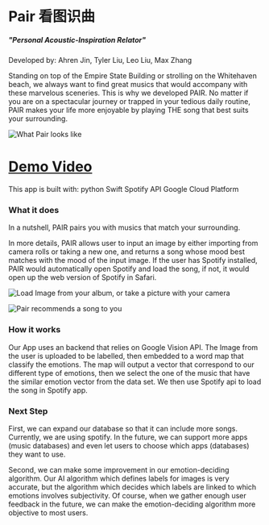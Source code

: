 # Pair 看图识曲
##### "Personal Acoustic-Inspiration Relator" 
Developed by:
Ahren Jin, Tyler Liu, Leo Liu, Max Zhang

Standing on top of the Empire State Building or strolling on the Whitehaven beach, we always want to find great musics that would accompany with these marvelous sceneries. This is why we developed PAIR. No matter if you are on a spectacular journey or trapped in your tedious daily routine, PAIR makes your life more enjoyable by playing THE song that best suits your surrounding.

![What Pair looks like](https://github.com/Ahren09/Pair/raw/master/Interface.png)
# [Demo Video](https://youtu.be/yv15PhdNgGI)

This app is built with:
python
Swift
Spotify API
Google Cloud Platform


### What it does
In a nutshell, PAIR pairs you with musics that match your surrounding.

In more details, PAIR allows user to input an image by either importing from camera rolls or taking a new one, and returns a song whose mood best matches with the mood of the input image. If the user has Spotify installed, PAIR would automatically open Spotify and load the song, if not, it would open up the web version of Spotify in Safari.

![Load Image from your album, or take a picture with your camera](https://github.com/Ahren09/Pair/raw/master/ImageLoaded.png)

![Pair recommends a song to you](https://github.com/Ahren09/Pair/raw/master/Recommended.png)

### How it works
Our App uses an backend that relies on Google Vision API. The Image from the user is uploaded to be labelled, then embedded to a word map that classify the emotions. The map will output a vector that correspond to our different type of emotions, then we select the one of the music that have the similar emotion vector from the data set. We then use Spotify api to load the song in Spotify app.

### Next Step
First, we can expand our database so that it can include more songs. Currently, we are using spotify. In the future, we can support more apps (music databases) and even let users to choose which apps (databases) they want to use.

Second, we can make some improvement in our emotion-deciding algorithm. Our AI algorithm which defines labels for images is very accurate, but the algorithm which decides which labels are linked to which emotions involves subjectivity. Of course, when we gather enough user feedback in the future, we can make the emotion-deciding algorithm more objective to most users.
